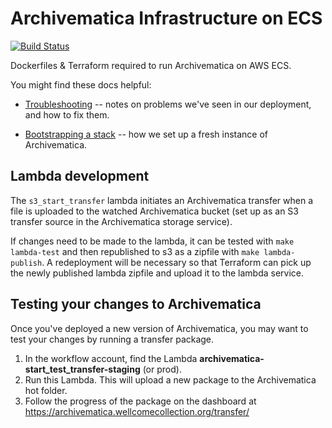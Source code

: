# Archivematica Infrastructure on ECS

[![Build Status](https://travis-ci.org/wellcomecollection/archivematica-infra.svg?branch=development)](https://travis-ci.org/wellcomecollection/archivematica-infra)

Dockerfiles & Terraform required to run Archivematica on AWS ECS.

You might find these docs helpful:

*   [Troubleshooting](docs/troubleshooting.md) -- notes on problems we've seen in our deployment, and how to fix them.

*   [Bootstrapping a stack](docs/bootstrapping.md) -- how we set up a fresh instance of Archivematica.


## Lambda development

The `s3_start_transfer` lambda initiates an Archivematica transfer when a file is uploaded to the watched Archivematica bucket (set up as an S3 transfer source in the Archivematica storage service).

If changes need to be made to the lambda, it can be tested with `make lambda-test` and then republished to s3 as a zipfile with `make lambda-publish`. A redeployment will be necessary so that Terraform can pick up the newly published lambda zipfile and upload it to the lambda service.

## Testing your changes to Archivematica

Once you've deployed a new version of Archivematica, you may want to test your changes by running a transfer package.

1.  In the workflow account, find the Lambda **archivematica-start_test_transfer-staging** (or prod).
2.  Run this Lambda.
    This will upload a new package to the Archivematica hot folder.
3.  Follow the progress of the package on the dashboard at <https://archivematica.wellcomecollection.org/transfer/>
